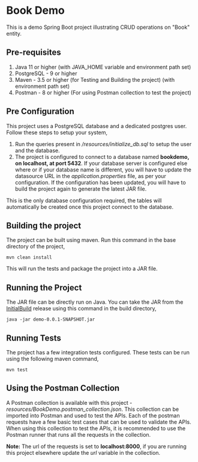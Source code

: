 # Book Demo
This is a demo Spring Boot project illustrating CRUD operations on "Book" entity.

## Pre-requisites
1. Java 11 or higher (with JAVA_HOME variable and environment path set)
2. PostgreSQL - 9 or higher
2. Maven - 3.5 or higher (for Testing and Building the project) (with environment path set)
3. Postman - 8 or higher (For using Postman collection to test the project)

## Pre Configuration
This project uses a PostgreSQL database and a dedicated postgres user.
Follow these steps to setup your system,
1. Run the queries present in */resources/initialize_db.sql* to setup the user and the database.
2. The project is configured to connect to a database named **bookdemo, on localhost, at port 5432**. If your database server is configured else where or if your database name is different, you will have to update the datasource URL in the *application.properties* file, as per your configuration. If the configuration has been updated, you will have to build the project again to generate the latest JAR file.

This is the only database configuration required, the tables will automatically be created once this project connect to the database.

## Building the project
The project can be built using maven. Run this command in the base directory of the project,
```
mvn clean install
```
This will run the tests and package the project into a JAR file.

## Running the Project
The JAR file can be directly run on Java.
You can take the JAR from the [InitialBuild](https://github.com/Adnan-Sait/BookDemo/releases/tag/v0.0.1-alpha) release
 using this command in the build directory,
```
java -jar demo-0.0.1-SNAPSHOT.jar
```

## Running Tests
The project has a few integration tests configured. These tests can be run using the following maven command,
```
mvn test
```

## Using the Postman Collection
A Postman collection is available with this project - *resources/BookDemo.postman_collection.json*. This collection can be imported into Postman and used to test the APIs.
Each of the postman requests have a few basic test cases that can be used to validate the APIs. When using this collection to test the APIs, it is recommended to use the Postman runner that runs all the requests in the collection.

**Note:** The url of the requests is set to **localhost:8000**, if you are running this project elsewhere update the *url* variable in the collection.